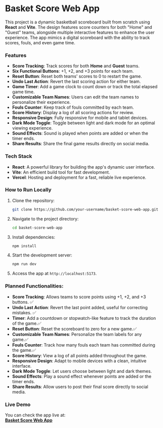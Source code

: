 

# Basket Score Web App

This project is a dynamic basketball scoreboard built from scratch using **React** and **Vite**. The design features score counters for both "Home" and "Guest" teams, alongside multiple interactive features to enhance the user experience. The app mimics a digital scoreboard with the ability to track scores, fouls, and even game time.

### Features
- **Score Tracking**: Track scores for both **Home** and **Guest** teams.
- **Six Functional Buttons**: +1, +2, and +3 points for each team.
- **Reset Button**: Reset both teams' scores to 0 to restart the game.
- **Undo Last Action**: Revert the last scoring action for either team.
- **Game Timer**: Add a game clock to count down or track the total elapsed game time.
- **Customizable Team Names**: Users can edit the team names to personalize their experience.
- **Fouls Counter**: Keep track of fouls committed by each team.
- **Score History**: Display a log of all scoring actions for review.
- **Responsive Design**: Fully responsive for mobile and tablet devices.
- **Dark Mode Toggle**: Toggle between light and dark mode for an optimal viewing experience.
- **Sound Effects**: Sound is played when points are added or when the timer ends.
- **Share Results**: Share the final game results directly on social media.

### Tech Stack
- **React**: A powerful library for building the app's dynamic user interface.
- **Vite**: An efficient build tool for fast development.
- **Vercel**: Hosting and deployment for a fast, reliable live experience.

### How to Run Locally
1. Clone the repository:
   ```bash
   git clone https://github.com/your-username/basket-score-web-app.git
   ```
2. Navigate to the project directory:
   ```bash
   cd basket-score-web-app
   ```
3. Install dependencies:
   ```bash
   npm install
   ```
4. Start the development server:
   ```bash
   npm run dev
   ```
5. Access the app at `http://localhost:5173`.

### Planned Functionalities:
- **Score Tracking**: Allows teams to score points using +1, +2, and +3 buttons. ✅
- **Undo Last Action**: Revert the last point added, useful for correcting mistakes. ✅
- **Timer**: Add a countdown or stopwatch-like feature to track the duration of the game.✅
- **Reset Button**: Reset the scoreboard to zero for a new game.✅
- **Customizable Team Names**: Personalize the team labels for any game.✅
- **Fouls Counter**: Track how many fouls each team has committed during the game.✅
- **Score History**: View a log of all points added throughout the game.
- **Responsive Design**: Adapt to mobile devices with a clean, intuitive interface.
- **Dark Mode Toggle**: Let users choose between light and dark themes.
- **Sound Effects**: Play a sound effect whenever points are added or the timer ends.
- **Share Results**: Allow users to post their final score directly to social media.

### Live Demo
You can check the app live at:  
**[Basket Score Web App](https://basket-score-web-app.vercel.app/)**

